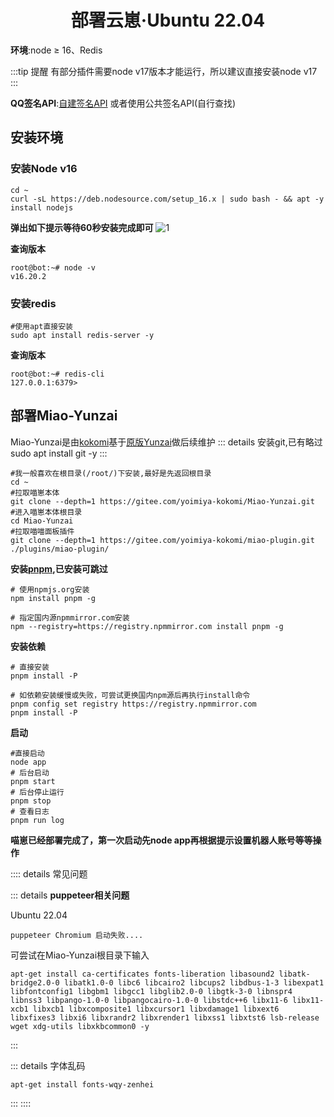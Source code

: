 # <center>部署云崽·Ubuntu 22.04</center>

**环境**:node ≥ 16、Redis

:::tip 提醒
有部分插件需要node v17版本才能运行，所以建议直接安装node v17
:::

**QQ签名API**:[自建签名API](./qsignx) 或者使用公共签名API(自行查找)

## 安装环境

### 安装Node v16

```
cd ~
curl -sL https://deb.nodesource.com/setup_16.x | sudo bash - && apt -y install nodejs
```
**弹出如下提示等待60秒安装完成即可**
![1](https://image.hexokina.cn/file/47f8e80b91cd574626af1.png)

**查询版本**
```
root@bot:~# node -v
v16.20.2
```
### 安装redis

```
#使用apt直接安装
sudo apt install redis-server -y
```

**查询版本**
```
root@bot:~# redis-cli
127.0.0.1:6379> 
```

## 部署Miao-Yunzai
Miao-Yunzai是由[kokomi](https://gitee.com/yoimiya-kokomi/Miao-Yunzai)基于[原版Yunzai](https://github.com/Le-niao/Yunzai-Bot)做后续维护
::: details 安装git,已有略过
sudo apt install git -y
:::

````
#我一般喜欢在根目录(/root/)下安装,最好是先返回根目录
cd ~
#拉取喵崽本体
git clone --depth=1 https://gitee.com/yoimiya-kokomi/Miao-Yunzai.git
#进入喵崽本体根目录
cd Miao-Yunzai 
#拉取喵喵面板插件
git clone --depth=1 https://gitee.com/yoimiya-kokomi/miao-plugin.git ./plugins/miao-plugin/

````

**安装[pnpm](https://pnpm.io/zh/installation),已安装可跳过**

````
# 使用npmjs.org安装
npm install pnpm -g

# 指定国内源npmmirror.com安装
npm --registry=https://registry.npmmirror.com install pnpm -g
````

**安装依赖**

````
# 直接安装
pnpm install -P

# 如依赖安装缓慢或失败，可尝试更换国内npm源后再执行install命令
pnpm config set registry https://registry.npmmirror.com
pnpm install -P
````

**启动**

````
#直接启动
node app
# 后台启动
pnpm start
# 后台停止运行
pnpm stop
# 查看日志
pnpm run log
````

**喵崽已经部署完成了，第一次启动先node app再根据提示设置机器人账号等等操作**

:::: details 常见问题

::: details **puppeteer相关问题**

Ubuntu 22.04
````
puppeteer Chromium 启动失败....
````

可尝试在Miao-Yunzai根目录下输入

````
apt-get install ca-certificates fonts-liberation libasound2 libatk-bridge2.0-0 libatk1.0-0 libc6 libcairo2 libcups2 libdbus-1-3 libexpat1 libfontconfig1 libgbm1 libgcc1 libglib2.0-0 libgtk-3-0 libnspr4 libnss3 libpango-1.0-0 libpangocairo-1.0-0 libstdc++6 libx11-6 libx11-xcb1 libxcb1 libxcomposite1 libxcursor1 libxdamage1 libxext6 libxfixes3 libxi6 libxrandr2 libxrender1 libxss1 libxtst6 lsb-release wget xdg-utils libxkbcommon0 -y
````
:::


::: details 字体乱码
````
apt-get install fonts-wqy-zenhei
````
:::
::::